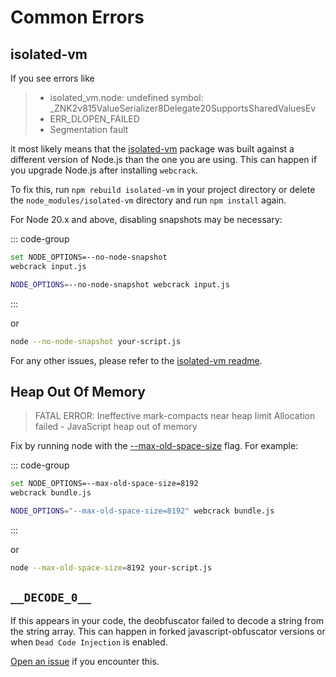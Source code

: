 # Common Errors

## isolated-vm

If you see errors like

> - isolated_vm.node: undefined symbol: \_ZNK2v815ValueSerializer8Delegate20SupportsSharedValuesEv
> - ERR_DLOPEN_FAILED
> - Segmentation fault

it most likely means that the [isolated-vm](https://github.com/laverdet/isolated-vm) package was built against a different version of Node.js than the one you are using. This can happen if you upgrade Node.js after installing `webcrack`.

To fix this, run `npm rebuild isolated-vm` in your project directory or delete the `node_modules/isolated-vm` directory and run `npm install` again.

For Node 20.x and above, disabling snapshots may be necessary:

::: code-group

```sh [Windows]
set NODE_OPTIONS=--no-node-snapshot
webcrack input.js
```

```sh [Linux/Mac]
NODE_OPTIONS=--no-node-snapshot webcrack input.js
```

:::

or

```sh
node --no-node-snapshot your-script.js
```

For any other issues, please refer to the [isolated-vm readme](https://github.com/laverdet/isolated-vm#requirements).

## Heap Out Of Memory

> FATAL ERROR: Ineffective mark-compacts near heap limit Allocation failed - JavaScript heap out of memory

Fix by running node with the [--max-old-space-size](https://nodejs.org/api/cli.html#--max-old-space-sizesize-in-megabytes) flag. For example:

::: code-group

```sh [Windows]
set NODE_OPTIONS=--max-old-space-size=8192
webcrack bundle.js
```

```sh [Linux/Mac]
NODE_OPTIONS="--max-old-space-size=8192" webcrack bundle.js
```

:::

or

```sh
node --max-old-space-size=8192 your-script.js
```

## `__DECODE_0__`

If this appears in your code, the deobfuscator failed to decode a string from the string array.
This can happen in forked javascript-obfuscator versions or when `Dead Code Injection` is enabled.

[Open an issue](https://github.com/j4k0xb/webcrack/issues/new?assignees=&labels=bug&projects=&template=bug_report.yml) if you encounter this.

